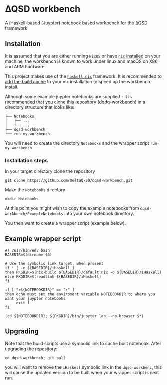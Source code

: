 # ∆QSD workbench
A iHaskell-based (Juypter) notebook based workbench for the ∆QSD framework

## Installation

It is assumed that you are either running `NixOS` or have [`nix`
installed](https://nixos.org/download) on your machine, the workbench is known
to work under linux and macOS on X86 and ARM hardware.

This project makes use of the [`haskell.nix`](https://input-output-hk.github.io/haskell.nix/index.html) framework.
It is recommended to [add the build cache](https://input-output-hk.github.io/haskell.nix/tutorials/getting-started)
to your nix installation to speed up the workbench install.

Although some example juypter notebooks are supplied - it is recommended that
you clone this repository (dqdq-workbench) in a directory structure that looks
like:

```
├── Notebooks
│   ├── ...
│   └── ...
├── dqsd-workbench
└── run-my-workbench
```

You will need to create the directory `Notebooks` and the wrapper script `run-my-workbench`

### Installation steps

In your target directory clone the repository
```
git clone https://github.com/DeltaQ-SD/dqsd-workbench.git
```

Make the `Notebooks` directory
```
mkdir Notebooks
```

At this point you might wish to copy the example notebooks from
`dqsd-workbench/ExampleNotebooks` into your own notebook directory.

You then want to create a wrapper script (example below).

## Example wrapper script

```
#! /usr/bin/env bash
BASEDIR=$(dirname $0)

# Use the symbolic link target, when present
if ! [ -e ${BASEDIR}/iHaskell ]
then PKGDIR=$(nix-build ${BASEDIR}/default.nix -o ${BASEDIR}/iHaskell)
else PKGDIR=$(readlink ${BASEDIR}/iHaskell)
fi

if [ "x${NOTEBOOKDIR}" == "x" ]
then echo must set the enviroment variable NOTEBOOKDIR to where you want your juypter notebooks
     exit 1
fi

(cd ${NOTEBOOKDIR}; ${PKGDIR}/bin/jupyter lab --no-browser $*)
```

## Upgrading

Note that the build scripts use a symbolic link to cache built notebook. After upgrading the repository:
```
cd dqsd-workbench; git pull
```

you will want to remove the `iHaskell` symbolic link in the `dqsd-workbenc`,
this will cause the updated version to be built when your wrapper script is next
run.
